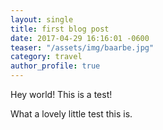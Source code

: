 ```yaml
---
layout: single
title: first blog post
date: 2017-04-29 16:16:01 -0600
teaser: "/assets/img/baarbe.jpg"
category: travel
author_profile: true
---
```


Hey world! This is a test!

What a lovely little test this is.

